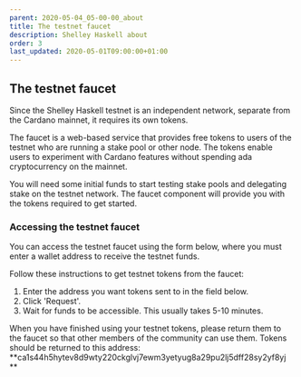 ```yaml
---
parent: 2020-05-04_05-00-00_about
title: The testnet faucet
description: Shelley Haskell about
order: 3
last_updated: 2020-05-01T09:00:00+01:00
---
```

## The testnet faucet

Since the Shelley Haskell testnet is an independent network, separate from the Cardano mainnet, it requires its own tokens.

The faucet is a web-based service that provides free tokens to users of the testnet who are running a stake pool or other node. The tokens enable users to experiment with Cardano features without spending ada cryptocurrency on the mainnet.

You will need some initial funds to start testing stake pools and delegating stake on the testnet network. The faucet component will provide you with the tokens required to get started.

### Accessing the testnet faucet
You can access the testnet faucet using the form below, where you must enter a wallet address to receive the testnet funds.

Follow these instructions to get testnet tokens from the faucet:
1. Enter the address you want tokens sent to in the field below.
1. Click 'Request'.
1. Wait for funds to be accessible. This usually takes 5-10 minutes.

When you have finished using your testnet tokens, please return them to the faucet so that other members of the community can use them. Tokens should be returned to this address: **ca1s44h5hytev8d9wty220ckglvj7ewm3yetyug8a29pu2lj5dff28sy2yf8yj**

<!-- include components/ -->